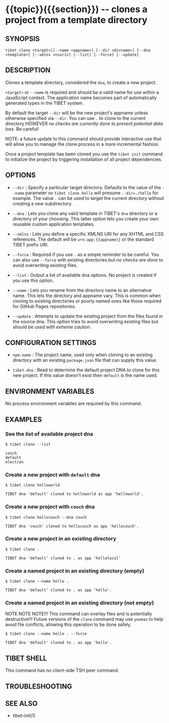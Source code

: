 {{topic}}({{section}}) -- clones a project from a template directory
=============================================

## SYNOPSIS

`tibet clone <target>|[--name <appname>] [--dir <dirname>]
    [--dna <template>] [--xmlns <nsuri>] [--list] [--force] [--update]`

## DESCRIPTION

Clones a template directory, considered the `dna`, to create a new project.

`<target>` or `--name` is required and should be a valid name for use within a
JavaScript context. The application name becomes part of automatically generated
types in the TIBET system.

By default the target `--dir` will be the new project's appname unless otherwise
specified via `--dir`. You can use `.` to clone to the current directory HOWEVER
*no checks are currently done to prevent potential data loss*. Be careful!

NOTE: a future update to this command should provide interactive use that
will allow you to manage the clone process in a more incremental fashion.

Once a project template has been cloned you use the `tibet init` command to
initialize the project by triggering installation of all project dependencies.

## OPTIONS

  * `--dir` :
    Specify a particular target directory. Defaults to the value of the `--name`
parameter so `tibet clone hello` will presume `--dir=./hello` for example. The
value `.` can be used to target the current directory without creating a new
subdirectory.

  * `--dna` :
    Lets you clone any valid template in TIBET's `dna` directory or a
directory of your choosing. This latter option lets you create your own reusable
custom application templates.

  * `--xmlns` :
    Lets you define a specific XMLNS URI for any XHTML and CSS references. The
default will be `urn:app:{{appname}}` or the standard TIBET prefix URI.

  * `--force` :
    Required if you use `.` as a simple reminder to be careful. You can also
use `--force` with existing directories but *no checks are done* to avoid
overwriting existing files.

  * `--list` :
    Output a list of available dna options. No project is created if you use
this option.

  * `--name` :
    Lets you rename from the directory name to an alternative name. This lets
the directory and appname vary. This is common when cloning to existing
directories or poorly named ones like those required for GitHub Pages
repositories.

  * `--update` :
    Attempts to update the existing project from the files found in the source
dna. This option tries to avoid overwriting existing files but should be *used
with extreme caution*.

## CONFIGURATION SETTINGS

  * `npm.name` :
    The project name, used only when cloning to an existing directory with an
existing `package.json` file that can supply this value.

  * `tibet.dna` :
    Read to determine the default project DNA to clone for this new project. If
this value doesn't exist then `default` is the name used.

## ENVIRONMENT VARIABLES

No process environment variables are required by this command.

## EXAMPLES

### See the list of available project dna

    $ tibet clone --list

    couch
    default
    electron

### Create a new project with `default` dna

    $ tibet clone helloworld

    TIBET dna 'default' cloned to helloworld as app 'helloworld'.

### Create a new project with `couch` dna

    $ tibet clone hellocouch --dna couch

    TIBET dna 'couch' cloned to hellocouch as app 'hellocouch'.

### Create a new project in an existing directory

    $ tibet clone .

    TIBET dna 'default' cloned to . as app 'hellolocal'

### Create a named project in an existing directory (empty)

    $ tibet clone --name hello .

    TIBET dna 'default' cloned to . as app 'hello'.

### Create a named project in an existing directory (not empty)

NOTE NOTE NOTE!!! This command can overlay files and is potentially
destructive!!! Future versions of the `clone` command may use `yeoman` to help
avoid file conflicts, allowing this operation to be done safely.

    $ tibet clone --name hello . --force

    TIBET dna 'default' cloned to . as app 'hello'.

## TIBET SHELL

This command has no client-side TSH peer command.

## TROUBLESHOOTING


## SEE ALSO

  * tibet-init(1)

